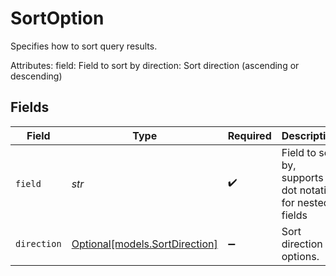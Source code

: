 # SortOption

Specifies how to sort query results.

Attributes:
    field: Field to sort by
    direction: Sort direction (ascending or descending)


## Fields

| Field                                                        | Type                                                         | Required                                                     | Description                                                  | Example                                                      |
| ------------------------------------------------------------ | ------------------------------------------------------------ | ------------------------------------------------------------ | ------------------------------------------------------------ | ------------------------------------------------------------ |
| `field`                                                      | *str*                                                        | :heavy_check_mark:                                           | Field to sort by, supports dot notation for nested fields    | created_at                                                   |
| `direction`                                                  | [Optional[models.SortDirection]](../models/sortdirection.md) | :heavy_minus_sign:                                           | Sort direction options.                                      |                                                              |